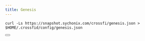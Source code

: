 ```yaml
---
title: Genesis
---
```


<div class="code-block-wrapper">
  <pre><code>curl -Ls https://snapshot.sychonix.com/crossfi/genesis.json > $HOME/.crossfid/config/genesis.json</code></pre>
  <button class="copy-btn"><i class="fas fa-copy"></i></button>
</div>
